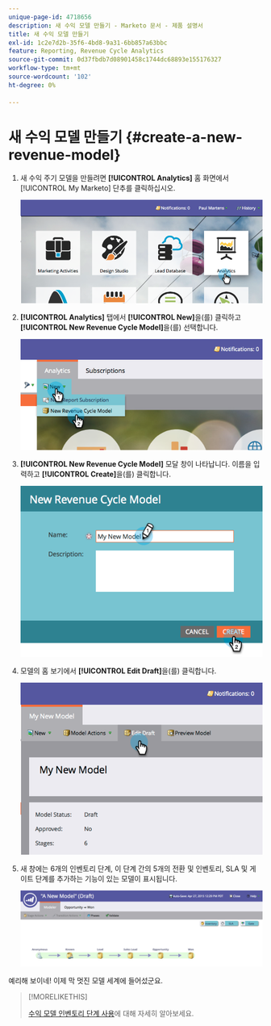 ```yaml
---
unique-page-id: 4718656
description: 새 수익 모델 만들기 - Marketo 문서 - 제품 설명서
title: 새 수익 모델 만들기
exl-id: 1c2e7d2b-35f6-4bd8-9a31-6bb857a63bbc
feature: Reporting, Revenue Cycle Analytics
source-git-commit: 0d37fbdb7d08901458c1744dc68893e155176327
workflow-type: tm+mt
source-wordcount: '102'
ht-degree: 0%

---
```


# 새 수익 모델 만들기 {#create-a-new-revenue-model}

1. 새 수익 주기 모델을 만들려면 **[!UICONTROL Analytics]** 홈 화면에서 [!UICONTROL My Marketo] 단추를 클릭하십시오.

   ![](assets/image2015-4-27-11-3a54-3a41.png)

1. **[!UICONTROL Analytics]** 탭에서 **[!UICONTROL New]**&#x200B;을(를) 클릭하고 **[!UICONTROL New Revenue Cycle Model]**&#x200B;을(를) 선택합니다.

   ![](assets/image2015-4-27-11-3a55-3a51.png)

1. **[!UICONTROL New Revenue Cycle Model]** 모달 창이 나타납니다. 이름을 입력하고 **[!UICONTROL Create]**&#x200B;을(를) 클릭합니다.

   ![](assets/image2015-4-27-11-3a57-3a59.png)

1. 모델의 홈 보기에서 **[!UICONTROL Edit Draft]**&#x200B;을(를) 클릭합니다.

   ![](assets/image2015-4-27-12-3a10-3a49.png)

1. 새 창에는 6개의 인벤토리 단계, 이 단계 간의 5개의 전환 및 인벤토리, SLA 및 게이트 단계를 추가하는 기능이 있는 모델이 표시됩니다.

   ![](assets/image2015-4-27-12-3a31-3a1.png)

예리해 보이네! 이제 막 멋진 모델 세계에 들어섰군요.

>[!MORELIKETHIS]
>
>[수익 모델 인벤토리 단계 사용](/help/marketo/product-docs/reporting/revenue-cycle-analytics/revenue-cycle-models/using-revenue-model-inventory-stages.md)에 대해 자세히 알아보세요.
